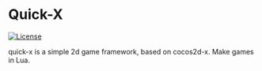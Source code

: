 # Quick-X

[![License](http://img.shields.io/badge/License-MIT-brightgreen.svg)](LICENSE)

quick-x is a simple 2d game framework, based on cocos2d-x. Make games in Lua.

